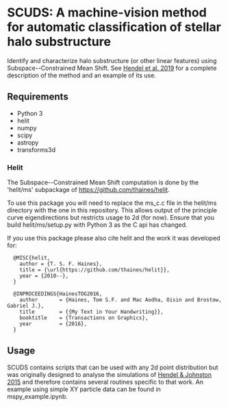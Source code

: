 # SCUDS: A machine-vision method for automatic classification of stellar halo substructure

Identify and characterize halo substructure (or other linear features) using Subspace--Constrained Mean Shift. See [Hendel et al. 2019](https://ui.adsabs.harvard.edu/#abs/2018arXiv181110613H/abstract) for a complete description of the method and an example of its use.

## Requirements

- Python 3
- helit
- numpy
- scipy
- astropy
- transforms3d

### Helit

The Subspace--Constrained Mean Shift computation is done by the 'helit/ms' subpackage of https://github.com/thaines/helit. 

To use this package you will need to replace the ms_c.c file in the helit/ms directory with the one in this repository. This allows output of the principle curve eigendirections but restricts usage to 2d (for now). Ensure that you build helit/ms/setup.py with Python 3 as the C api has changed.

If you use this package please also cite helit and the work it was developed for:

```
  @MISC{helit,
    author = {T. S. F. Haines},
    title = {\url{https://github.com/thaines/helit}},
    year = {2010--},
  }

  @INPROCEEDINGS{HainesTOG2016,
    author       = {Haines, Tom S.F. and Mac Aodha, Oisin and Brostow, Gabriel J.},
    title        = {{My Text in Your Handwriting}},
    booktitle    = {Transactions on Graphics},
    year         = {2016},
  }
```

## Usage

SCUDS contains scripts that can be used with any 2d point distribution but was originally designed to analyse the simulations of [Hendel & Johnston 2015](https://ui.adsabs.harvard.edu/abs/2015MNRAS.454.2472H/abstract) and therefore contains several routines specific to that work. An example using simple XY particle data can be found in mspy_example.ipynb.
